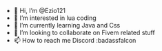 - 👋 Hi, I’m @Ezio121
- 👀 I’m interested in lua coding
- 🌱 I’m currently learning Java and Css
- 💞️ I’m looking to collaborate on Fivem related stuff
- 📫 How to reach me 
 Discord :badassfalcon
<!---
Ezio121/Ezio121 is a ✨ special ✨ repository because its `README.md` (this file) appears on your GitHub profile.
You can click the Preview link to take a look at your changes.
--->
